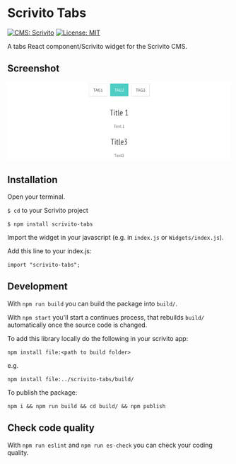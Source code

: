 # Scrivito Tabs
[![CMS: Scrivito](https://img.shields.io/badge/CMS-Scrivito-brightgreen.svg)](https://scrivito.com) [![License: MIT](https://img.shields.io/badge/License-MIT-blue.svg)](https://opensource.org/licenses/MIT)

A tabs React component/Scrivito widget for the Scrivito CMS.

## Screenshot

![Screenshot](https://raw.githubusercontent.com/mdwp/scrivito-tabs/master/tabs-screenshot.png)

## Installation

Open your terminal.

`$ cd` to your Scrivito project

```
$ npm install scrivito-tabs
```

Import the widget in your javascript (e.g. in `index.js` or `Widgets/index.js`).

Add this line to your index.js:

```
import "scrivito-tabs";
```

## Development

With `npm run build` you can build the package into `build/`.

With `npm start` you'll start a continues process, that rebuilds `build/` automatically once the source code is changed.

To add this library locally do the following in your scrivito app:

```
npm install file:<path to build folder>
```

e.g.

```
npm install file:../scrivito-tabs/build/
```

To publish the package:

```
npm i && npm run build && cd build/ && npm publish
```

## Check code quality

With `npm run eslint` and `npm run es-check` you can check your coding quality.